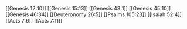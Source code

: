 [[Genesis 12:10]]
[[Genesis 15:13]]
[[Genesis 43:1]]
[[Genesis 45:10]]
[[Genesis 46:34]]
[[Deuteronomy 26:5]]
[[Psalms 105:23]]
[[Isaiah 52:4]]
[[Acts 7:6]]
[[Acts 7:11]]
